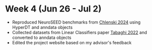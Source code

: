 # Week 4 (Jun 26 - Jul 2)
- Reproduced NeuroSEED benchmarks from [Chlenski 2024](https://arxiv.org/abs/2310.13841)
using HyperDT and anndata objects
- Collected datasets from Linear Classifiers paper [Tabaghi 2022](https://arxiv.org/pdf/2102.10204) and 
converted to anndata objects
- Edited the project website based on my advisor's feedback